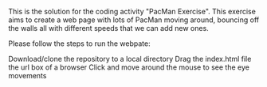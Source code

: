 This is the solution for the coding activity "PacMan Exercise". This exercise aims to create a web page with lots of PacMan moving around, bouncing off the walls all with different speeds that we can add new ones. 

Please follow the steps to run the webpate:

Download/clone the repository to a local directory
Drag the index.html file the url box of a browser
Click and move around the mouse to see the eye movements
